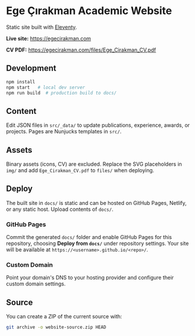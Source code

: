 # Ege Çırakman Academic Website

Static site built with [Eleventy](https://www.11ty.dev/).

**Live site:** https://egecirakman.com

**CV PDF:** https://egecirakman.com/files/Ege_Cirakman_CV.pdf

## Development

```bash
npm install
npm start   # local dev server
npm run build  # production build to docs/
```

## Content

Edit JSON files in `src/_data/` to update publications, experience, awards, or projects. Pages are Nunjucks templates in `src/`.

## Assets

Binary assets (icons, CV) are excluded. Replace the SVG placeholders in `img/` and add `Ege_Cirakman_CV.pdf` to `files/` when deploying.


## Deploy

The built site in `docs/` is static and can be hosted on GitHub Pages, Netlify, or any static host. Upload contents of `docs/`.

### GitHub Pages

Commit the generated `docs/` folder and enable GitHub Pages for this repository, choosing **Deploy from `docs/`** under repository settings. Your site will be available at `https://<username>.github.io/<repo>/`.

### Custom Domain

Point your domain's DNS to your hosting provider and configure their custom domain settings.

## Source

You can create a ZIP of the current source with:

```bash
git archive -o website-source.zip HEAD
```
